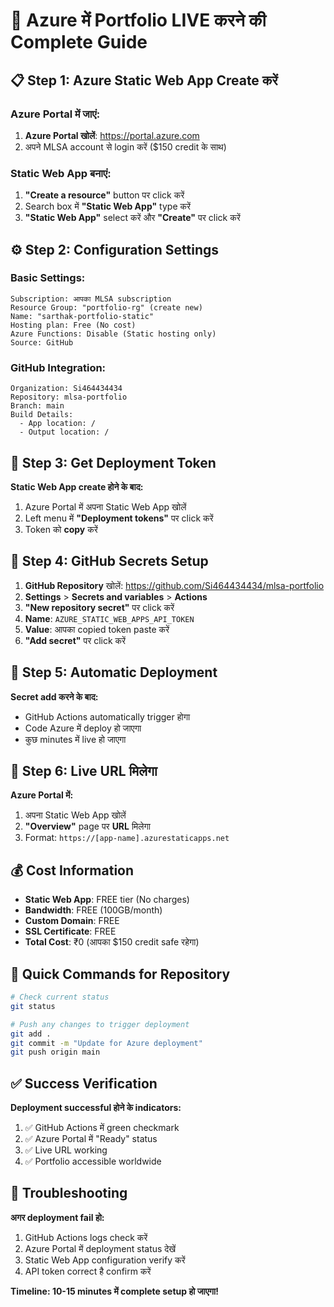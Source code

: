 # 🚀 Azure में Portfolio LIVE करने की Complete Guide

## 📋 Step 1: Azure Static Web App Create करें

### Azure Portal में जाएं:
1. **Azure Portal खोलें**: https://portal.azure.com
2. अपने MLSA account से login करें ($150 credit के साथ)

### Static Web App बनाएं:
1. **"Create a resource"** button पर click करें
2. Search box में **"Static Web App"** type करें
3. **"Static Web App"** select करें और **"Create"** पर click करें

## ⚙️ Step 2: Configuration Settings

### Basic Settings:
```
Subscription: आपका MLSA subscription
Resource Group: "portfolio-rg" (create new)
Name: "sarthak-portfolio-static"
Hosting plan: Free (No cost)
Azure Functions: Disable (Static hosting only)
Source: GitHub
```

### GitHub Integration:
```
Organization: Si464434434
Repository: mlsa-portfolio
Branch: main
Build Details:
  - App location: /
  - Output location: /
```

## 🔑 Step 3: Get Deployment Token

**Static Web App create होने के बाद:**
1. Azure Portal में अपना Static Web App खोलें
2. Left menu में **"Deployment tokens"** पर click करें
3. Token को **copy** करें

## 🔐 Step 4: GitHub Secrets Setup

1. **GitHub Repository** खोलें: https://github.com/Si464434434/mlsa-portfolio
2. **Settings** > **Secrets and variables** > **Actions**
3. **"New repository secret"** पर click करें
4. **Name**: `AZURE_STATIC_WEB_APPS_API_TOKEN`
5. **Value**: आपका copied token paste करें
6. **"Add secret"** पर click करें

## 🚀 Step 5: Automatic Deployment

**Secret add करने के बाद:**
- GitHub Actions automatically trigger होगा
- Code Azure में deploy हो जाएगा
- कुछ minutes में live हो जाएगा

## 📱 Step 6: Live URL मिलेगा

**Azure Portal में:**
1. अपना Static Web App खोलें
2. **"Overview"** page पर **URL** मिलेगा
3. Format: `https://[app-name].azurestaticapps.net`

## 💰 Cost Information

- **Static Web App**: FREE tier (No charges)
- **Bandwidth**: FREE (100GB/month)
- **Custom Domain**: FREE
- **SSL Certificate**: FREE
- **Total Cost**: ₹0 (आपका $150 credit safe रहेगा)

## 🎯 Quick Commands for Repository

```bash
# Check current status
git status

# Push any changes to trigger deployment
git add .
git commit -m "Update for Azure deployment"
git push origin main
```

## ✅ Success Verification

**Deployment successful होने के indicators:**
1. ✅ GitHub Actions में green checkmark
2. ✅ Azure Portal में "Ready" status
3. ✅ Live URL working
4. ✅ Portfolio accessible worldwide

## 🔧 Troubleshooting

**अगर deployment fail हो:**
1. GitHub Actions logs check करें
2. Azure Portal में deployment status देखें  
3. Static Web App configuration verify करें
4. API token correct है confirm करें

**Timeline: 10-15 minutes में complete setup हो जाएगा!**